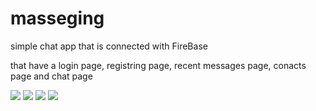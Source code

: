 # masseging
simple chat app that is connected with FireBase 

that have a login page, registring page, recent messages page, conacts page and chat page


![](/readme_images/login.jpg)
![](/readme_images/register.jpg)
![](/readme_images/contact.jpg)
![](/readme_images/messages.jpg)
